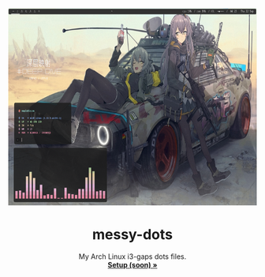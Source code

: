 <div align="center">

  <img src="https://raw.githubusercontent.com/owospace/messy-dots/master/assets/ss.png" width="600" height="400">
  <h1 align="center">messy-dots</h1>

  <p align="center">
    My Arch Linux i3-gaps dots files.<br>
    <a href="https://github.com/owospace/messy-dots#getting-started"><strong>Setup (soon) »</strong></a>
    <br>
  </p>

</div><br><br>

